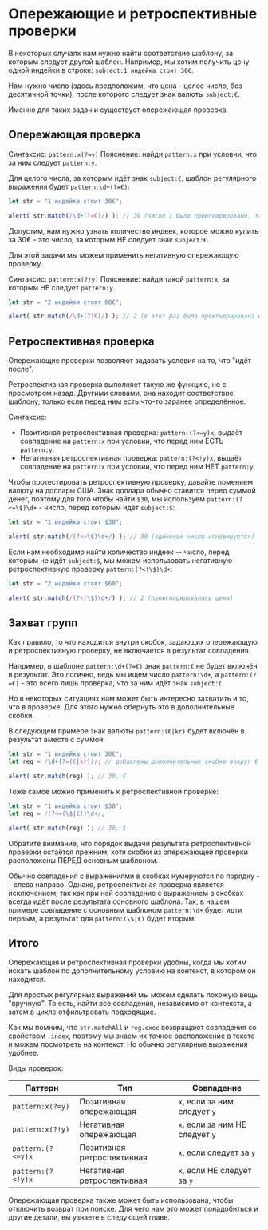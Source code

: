 # Опережающие и ретроспективные проверки

В некоторых случаях нам нужно найти соответствие шаблону, за которым следует другой шаблон. Например, мы хотим получить цену одной индейки в строке: `subject:1 индейка стоит 30€`. 

Нам нужно число (здесь предположим, что цена - целое число, без десятичной точки), после которого следует знак валюты `subject:€`.

Именно для таких задач и существует опережающая проверка.

## Опережающая проверка

Синтаксис: `pattern:x(?=y)`
Пояснение: найди `pattern:х` при условии, что за ним следует `pattern:y`.

Для целого числа, за которым идёт знак `subject:€`, шаблон регулярного выражения будет `pattern:\d+(?=€)`:

```js run
let str = "1 индейка стоит 30€";

alert( str.match(/\d+(?=€)/) ); // 30 (число 1 было проигнорировано, так как за ним НЕ следует `subject:€`)
```

Допустим, нам нужно узнать количество индеек, которое можно купить за 30€ - это число, за которым НЕ следует знак `subject:€`.

Для этой задачи мы можем применить негативную опережающую проверку.

Синтаксис: `pattern:x(?!y)`
Пояснение: найди такой `pattern:х`, за которым НЕ следует `pattern:y`.

```js run
let str = "2 индейки стоят 60€";

alert( str.match(/\d+(?!€)/) ); // 2 (в этот раз была проигнорирована цена)
```

## Ретроспективная проверка

Опережающие проверки позволяют задавать условия на то, что "идёт после".

Ретроспективная проверка выполняет такую же функцию, но с просмотром назад. Другими словами, она находит соответствие шаблону, только если перед ним есть что-то заранее определённое.

Синтаксис:
- Позитивная ретроспективная проверка: `pattern:(?<=y)x`, выдаёт совпадение на `pattern:x` при условии, что перед ним ЕСТЬ `pattern:y`.
- Негативная ретроспективная проверка: `pattern:(?<!y)x`, выдаёт совпадение на `pattern:x` при условии, что перед ним НЕТ `pattern:y`.

Чтобы протестировать ретроспективную проверку, давайте поменяем валюту на доллары США. Знак доллара обычно ставится перед суммой денег, поэтому для того чтобы найти `$30`, мы используем `pattern:(?<=\$)\d+` - число, перед которым идёт `subject:$`:

```js run
let str = "1 индейка стоит $30";

alert( str.match(/(?<=\$)\d+/) ); // 30 (одинокое число игнорируется)
```

Если нам необходимо найти количество индеек -- число, перед которым не идёт `subject:$`, мы можем использовать негативную ретроспективную проверку `pattern:(?<!\$)\d+`:

```js run
let str = "2 индейки стоят $60";

alert( str.match(/(?<!\$)\d+/) ); // 2 (проигнорировалась цена)
```

## Захват групп

Как правило, то что находится внутри скобок, задающих опережающую и ретроспективную проверку, не включается в результат совпадения.

Например, в шаблоне `pattern:\d+(?=€)` знак `pattern:€` не будет включён в результат. Это логично, ведь мы ищем число `pattern:\d+`, а `pattern:(?=€)` - это всего лишь проверка, что за ним идёт знак `subject:€`.

Но в некоторых ситуациях нам может быть интересно захватить и то, что в проверке. Для этого нужно обернуть это в дополнительные скобки.

В следующем примере знак валюты `pattern:(€|kr)` будет включён в результат вместе с суммой:

```js run
let str = "1 индейка стоит 30€";
let reg = /\d+(?=(€|kr))/; // добавлены дополнительные скобки вокруг €|kr

alert( str.match(reg) ); // 30, €
```

Тоже самое можно применить к ретроспективной проверке:

```js run
let str = "1 индейка стоит $30";
let reg = /(?<=(\$|£))\d+/;

alert( str.match(reg) ); // 30, $
```

Обратите внимание, что порядок выдачи результата ретроспективной проверки остаётся прежним, хотя скобки из опережающей проверки расположены ПЕРЕД основным шаблоном.

Обычно совпадения с выражениями в скобках нумеруются по порядку -- слева направо. Однако, ретроспективная проверка является исключением, так как при ней совпадение с выражением в скобках всегда идёт после результата основного шаблона. Так, в нашем примере совпадение с основным шаблоном `pattern:\d+` будет идти первым, а результат для `pattern:(\$|£)` будет вторым.

## Итого

Опережающая и ретроспективная проверки удобны, когда мы хотим искать шаблон по дополнительному условию на контекст, в котором он находится.

Для простых регулярных выражений мы можем сделать похожую вещь "вручную". То есть, найти все совпадения, независимо от контекста, а затем в цикле отфильтровать подходящие.

Как мы помним, что `str.matchAll` и `reg.exec` возвращают совпадения со свойством `.index`, поэтому мы знаем их точное расположение в тексте и можем посмотреть на контекст.
Но обычно регулярные выражения удобнее.

Виды проверок:

| Паттерн            | Тип                        | Совпадение                      |
|--------------------|----------------------------|---------------------------------|
| `pattern:x(?=y)`   | Позитивная опережающая     | `x`, если за ним следует `y`    |
| `pattern:x(?!y)`   | Негативная опережающая     | `x`, если за ним НЕ следует `y` |
| `pattern:(?<=y)x`  | Позитивная ретроспективная | `x`, если следует за `y`        |
| `pattern:(?<!y)x`  | Негативная ретроспективная | `x`, если НЕ следует за `y`     |

Опережающая проверка также может быть использована, чтобы отключить возврат при поиске. Для чего нам это может понадобиться и другие детали, вы узнаете в следующей главе.
